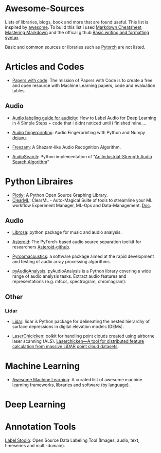 # Awesome-Sources #

Lists of libraries, blogs, book and more that are found useful.
This list is inspired by [awesome](https://github.com/sindresorhus/awesome).
To build this list i used [Markdown Cheatsheet](https://github.com/tchapi/markdown-cheatsheet/blob/master/README.md), [Mastering Markdown](https://guides.github.com/features/mastering-markdown/) and the offical github [Basic writing and formatting syntax](https://docs.github.com/en/github/writing-on-github/basic-writing-and-formatting-syntax).

Basic and common sources or libraries such as [Pytorch](https://pytorch.org/) are not listed.

# Articles and Codes #

* [Papers with code](https://paperswithcode.com/): The mission of Papers with Code is to create a free and open resource with Machine Learning papers, code and evaluation tables.

## Audio ##
* [Audio labeling guide for audicity](https://towardsdatascience.com/how-to-label-audio-for-deep-learning-in-4-simple-steps-6a2c33b343e6): How to Label Audio for Deep Learning in 4 Simple Steps + code that i didnt noticed until i finished mine....

* [Audio fingerprinting](https://willdrevo.com/fingerprinting-and-audio-recognition-with-python/): Audio Fingerprinting with Python and Numpy [dejavu](https://github.com/worldveil/dejavu).
* [Freezam](https://github.com/Lizzi-Busy/freezam): A Shazam-like Audio Recognition Algorithm.
* [AudioSearch](https://github.com/lukemcraig/AudioSearch): Python implementation of "[An Industrial-Strength Audio Search Algorithm](https://www.ee.columbia.edu/~dpwe/papers/Wang03-shazam.pdf)"
# Python Libraires #
* [Plotly](https://plotly.com/python/): A Python Open Source Graphing Library.
* [ClearML](https://github.com/allegroai/clearml): ClearML - Auto-Magical Suite of tools to streamline your ML workflow Experiment Manager, ML-Ops and Data-Management. [Doc](https://allegro.ai/clearml/docs/).
## Audio ##
* [Librosa](https://librosa.org/doc/0.8.0/index.html): python package for music and audio analysis. 

* [Asteroid](https://asteroid-team.github.io/): The PyTorch-based audio source separation toolkit for researchers [Asteroid-github](https://github.com/asteroid-team/asteroid).

* [Pyroomacoustics](https://pyroomacoustics.readthedocs.io/en/pypi-release/index.html): a software package aimed at the rapid development and testing of audio array processing algorithms.
* [pyAudioAnalysis](https://github.com/tyiannak/pyAudioAnalysis): pyAudioAnalysis is a Python library covering a wide range of audio analysis tasks. Extract audio features and representations (e.g. mfccs, spectrogram, chromagram).
## Other ##
### Lidar ###
* [Lidar](https://pypi.org/project/lidar/): lidar is Python package for delineating the nested hierarchy of surface depressions in digital elevation models (DEMs).

* [LaserChicicken](https://github.com/ElsevierSoftwareX/SOFTX_2019_325): oolkit for handling point clouds created using airborne laser scanning (ALS). [Laserchicken—A tool for distributed feature calculation from massive LiDAR point cloud datasets](https://www.sciencedirect.com/science/article/pii/S2352711020303393).
 
# Machine Learning #

* [Awesome Machine Learning](https://github.com/josephmisiti/awesome-machine-learning#python-computer-vision): A curated list of awesome machine learning frameworks, libraries and software (by language). 

# Deep Learning #

#  #

# Annotation Tools #

[Label Stodio](https://labelstud.io/): Open Source Data Labeling Tool (Images, audio, text, timeseries and multi-domain).
